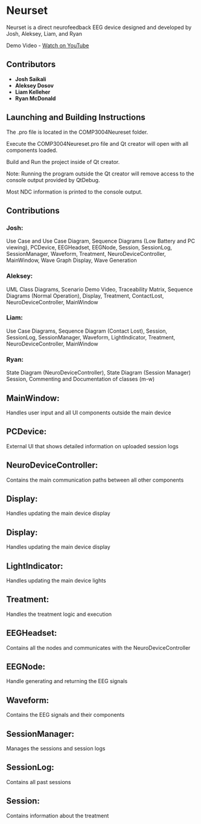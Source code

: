 # Neurset
Neurset is a direct neurofeedback EEG device designed and developed by Josh, Aleksey, Liam, and Ryan

Demo Video - [Watch on YouTube](https://www.youtube.com/watch?v=EnQjXWVbXbM)

## Contributors
- **Josh Saikali**
- **Aleksey Dosov**
- **Liam Kelleher**
- **Ryan McDonald**

## Launching and Building Instructions
The .pro file is located in the COMP3004Neureset folder.

Execute the COMP3004Neureset.pro file and Qt creator will open with all components loaded.

Build and Run the project inside of Qt creator.

Note: Running the program outside the Qt creator will remove access to the console output provided by QtDebug.

Most NDC information is printed to the console output.

## Contributions

### Josh:
Use Case and Use Case Diagram,
Sequence Diagrams (Low Battery and PC viewing),
PCDevice,
EEGHeadset,
EEGNode,
Session,
SessionLog,
SessionManager,
Waveform,
Treatment,
NeuroDeviceController,
MainWindow,
Wave Graph Display,
Wave Generation

### Aleksey:
UML Class Diagrams,
Scenario Demo Video,
Traceability Matrix,
Sequence Diagrams (Normal Operation),
Display,
Treatment,
ContactLost,
NeuroDeviceController,
MainWindow

### Liam:
Use Case Diagrams,
Sequence Diagram (Contact Lost),
Session,
SessionLog,
SessionManager,
Waveform,
LightIndicator,
Treatment,
NeuroDeviceController,
MainWindow

### Ryan:
State Diagram (NeuroDeviceController),
State Diagram (Session Manager)
Session,
Commenting and Documentation of classes (m-w)

## MainWindow:
Handles user input and all UI components outside the main device

## PCDevice:
External UI that shows detailed information on uploaded session logs

## NeuroDeviceController:
Contains the main communication paths between all other components

## Display:
Handles updating the main device display

## Display:
Handles updating the main device display

## LightIndicator:
Handles updating the main device lights

## Treatment:
Handles the treatment logic and execution

## EEGHeadset:
Contains all the nodes and communicates with the NeuroDeviceController

## EEGNode:
Handle generating and returning the EEG signals

## Waveform:
Contains the EEG signals and their components

## SessionManager:
Manages the sessions and session logs

## SessionLog:
Contains all past sessions

## Session:
Contains information about the treatment

